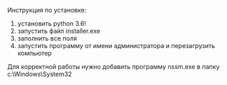 
Инструкция по установке:

1) установить python 3.6!  
2) запустить файл installer.exe  
3) заполнить все поля  
4) запустить программу от имени администратора и перезагрузить компьютер  


Для корректной работы нужно добавить программу nssm.exe в папку c:\Windows\System32

















